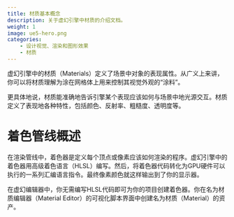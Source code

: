 ```yaml
---
title: 材质基本概念
description: 关于虚幻引擎中材质的介绍文档。
weight: 1
image: ue5-hero.png
categories:
    - 设计视觉、渲染和图形效果
    - 材质
---
```

虚幻引擎中的材质（Materials）定义了场景中对象的表现属性。从广义上来讲，你可以将材质理解为涂在网格体上用来控制其视觉外观的“涂料”。

更具体地说，材质能准确地告诉引擎某个表现应该如何与场景中地光源交互。材质定义了表现地各种特性，包括颜色、反射率、粗糙度、透明度等。

# 着色管线概述

在渲染管线中，着色器是定义每个顶点或像素应该如何渲染的程序。虚幻引擎中的着色器用高级着色语言（HLSL）编写。然后，将着色器代码转化为GPU硬件可以执行的一系列汇编语言指令。最终像素颜色就这样输出到了你的显示器。

在虚幻编辑器中，你无需编写HLSL代码即可为你的项目创建着色器。你在名为材质编辑器（Material Editor）的可视化脚本界面中创建名为材质（Material）的资产。
